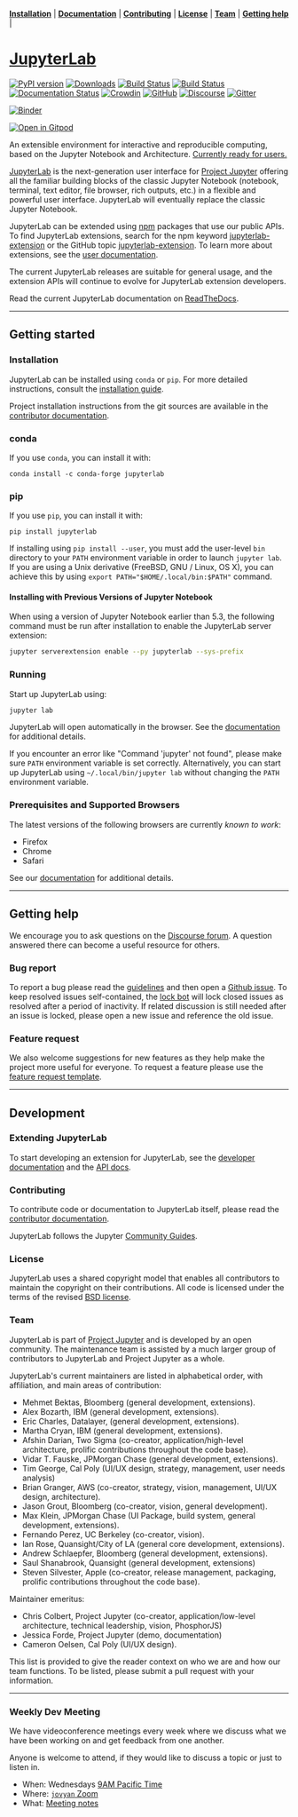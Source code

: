 **[Installation](#installation)** |
**[Documentation](http://jupyterlab.readthedocs.io)** |
**[Contributing](#contributing)** |
**[License](#license)** |
**[Team](#team)** |
**[Getting help](#getting-help)** |

# [JupyterLab](http://jupyterlab.github.io/jupyterlab/)

[![PyPI version](https://badge.fury.io/py/jupyterlab.svg)](https://badge.fury.io/py/jupyterlab)
[![Downloads](https://pepy.tech/badge/jupyterlab/month)](https://pepy.tech/project/jupyterlab/month)
[![Build Status](https://github.com/jupyterlab/jupyterlab/workflows/Linux%20Tests/badge.svg)](https://github.com/jupyterlab/jupyterlab/actions?query=workflow%3A%22Linux+Tests%22)
[![Build Status](https://github.com/jupyterlab/jupyterlab/workflows/Windows%20Tests/badge.svg)](https://github.com/jupyterlab/jupyterlab/actions?query=workflow%3A%22Windows+Tests%22)
[![Documentation Status](https://readthedocs.org/projects/jupyterlab/badge/?version=stable)](http://jupyterlab.readthedocs.io/en/stable/)
[![Crowdin](https://badges.crowdin.net/jupyterlab/localized.svg)](https://crowdin.com/project/jupyterlab)
[![GitHub](https://img.shields.io/badge/issue_tracking-github-blue.svg)](https://github.com/jupyterlab/jupyterlab/issues)
[![Discourse](https://img.shields.io/badge/help_forum-discourse-blue.svg)](https://discourse.jupyter.org/c/jupyterlab)
[![Gitter](https://img.shields.io/badge/social_chat-gitter-blue.svg)](https://gitter.im/jupyterlab/jupyterlab)

[![Binder](https://mybinder.org/badge_logo.svg)](https://mybinder.org/v2/gh/jupyterlab/jupyterlab-demo/3818244?urlpath=lab/tree/demo)

[![Open in Gitpod](https://gitpod.io/button/open-in-gitpod.svg)](https://gitpod.io/#https://github.com/saulshanabrook/jupyterlab)

An extensible environment for interactive and reproducible computing, based on the
Jupyter Notebook and Architecture. [Currently ready for users.](https://blog.jupyter.org/jupyterlab-is-ready-for-users-5a6f039b8906)

[JupyterLab](http://jupyterlab.readthedocs.io/en/stable/) is the next-generation user interface for [Project Jupyter](https://jupyter.org) offering
all the familiar building blocks of the classic Jupyter Notebook (notebook,
terminal, text editor, file browser, rich outputs, etc.) in a flexible and
powerful user interface.
JupyterLab will eventually replace the classic Jupyter Notebook.

JupyterLab can be extended using [npm](https://www.npmjs.com/) packages
that use our public APIs. To find JupyterLab extensions, search for the npm keyword [jupyterlab-extension](https://www.npmjs.com/search?q=keywords:jupyterlab-extension) or the GitHub topic [jupyterlab-extension](https://github.com/topics/jupyterlab-extension). To learn more about extensions, see the [user documentation](https://jupyterlab.readthedocs.io/en/stable/user/extensions.html).

The current JupyterLab releases are suitable for general
usage, and the extension APIs will continue to
evolve for JupyterLab extension developers.

Read the current JupyterLab documentation on [ReadTheDocs](http://jupyterlab.readthedocs.io/en/stable/).

---

## Getting started

### Installation

JupyterLab can be installed using `conda` or `pip`. For more detailed instructions, consult the [installation guide](http://jupyterlab.readthedocs.io/en/stable/getting_started/installation.html).

Project installation instructions from the git sources are available in the [contributor documentation](CONTRIBUTING.md).

### conda

If you use `conda`, you can install it with:

```shell
conda install -c conda-forge jupyterlab
```

### pip

If you use `pip`, you can install it with:

```shell
pip install jupyterlab
```

If installing using `pip install --user`, you must add the user-level `bin` directory to your `PATH` environment variable in order to launch `jupyter lab`. If you are using a Unix derivative (FreeBSD, GNU / Linux, OS X), you can achieve this by using `export PATH="$HOME/.local/bin:$PATH"` command.

#### Installing with Previous Versions of Jupyter Notebook

When using a version of Jupyter Notebook earlier than 5.3, the following command must be run
after installation to enable the JupyterLab server extension:

```bash
jupyter serverextension enable --py jupyterlab --sys-prefix
```

### Running

Start up JupyterLab using:

```bash
jupyter lab
```

JupyterLab will open automatically in the browser. See the [documentation](http://jupyterlab.readthedocs.io/en/stable/getting_started/starting.html) for additional details.

If you encounter an error like "Command 'jupyter' not found", please make sure `PATH` environment variable is set correctly. Alternatively, you can start up JupyterLab using `~/.local/bin/jupyter lab` without changing the `PATH` environment variable.

### Prerequisites and Supported Browsers

The latest versions of the following browsers are currently _known to work_:

- Firefox
- Chrome
- Safari

See our [documentation](http://jupyterlab.readthedocs.io/en/stable/getting_started/installation.html) for additional details.

---

## Getting help

We encourage you to ask questions on the [Discourse forum](https://discourse.jupyter.org/c/jupyterlab). A question answered there can become a useful resource for others.

### Bug report

To report a bug please read the [guidelines](https://jupyterlab.readthedocs.io/en/stable/getting_started/issue.html) and then open a [Github issue](https://github.com/jupyterlab/jupyterlab/issues/new?template=bug_report.md). To keep resolved issues self-contained, the [lock bot](https://github.com/apps/lock) will lock closed issues as resolved after a period of inactivity. If related discussion is still needed after an issue is locked, please open a new issue and reference the old issue.

### Feature request

We also welcome suggestions for new features as they help make the project more useful for everyone. To request a feature please use the [feature request template](https://github.com/jupyterlab/jupyterlab/issues/new?template=feature_request.md).

---

## Development

### Extending JupyterLab

To start developing an extension for JupyterLab, see the [developer documentation](https://jupyterlab.readthedocs.io/en/stable/extension/extension_dev.html) and the [API docs](https://jupyterlab.readthedocs.io/en/stable/api/).

### Contributing

To contribute code or documentation to JupyterLab itself, please read the [contributor documentation](https://jupyterlab.readthedocs.io/en/latest/developer/contributing.html).

JupyterLab follows the Jupyter [Community Guides](https://jupyter.readthedocs.io/en/latest/community/content-community.html).

### License

JupyterLab uses a shared copyright model that enables all contributors to maintain the
copyright on their contributions. All code is licensed under the terms of the revised [BSD license](https://github.com/jupyterlab/jupyterlab/blob/master/LICENSE).

### Team

JupyterLab is part of [Project Jupyter](http://jupyter.org/) and is developed by an open community. The maintenance team is assisted by a much larger group of contributors to JupyterLab and Project Jupyter as a whole.

JupyterLab's current maintainers are listed in alphabetical order, with affiliation, and main areas of contribution:

- Mehmet Bektas, Bloomberg (general development, extensions).
- Alex Bozarth, IBM (general development, extensions).
- Eric Charles, Datalayer, (general development, extensions).
- Martha Cryan, IBM (general development, extensions).
- Afshin Darian, Two Sigma (co-creator, application/high-level architecture,
  prolific contributions throughout the code base).
- Vidar T. Fauske, JPMorgan Chase (general development, extensions).
- Tim George, Cal Poly (UI/UX design, strategy, management, user needs analysis)
- Brian Granger, AWS (co-creator, strategy, vision, management, UI/UX design,
  architecture).
- Jason Grout, Bloomberg (co-creator, vision, general development).
- Max Klein, JPMorgan Chase (UI Package, build system, general development, extensions).
- Fernando Perez, UC Berkeley (co-creator, vision).
- Ian Rose, Quansight/City of LA (general core development, extensions).
- Andrew Schlaepfer, Bloomberg (general development, extensions).
- Saul Shanabrook, Quansight (general development, extensions)
- Steven Silvester, Apple (co-creator, release management, packaging,
  prolific contributions throughout the code base).

Maintainer emeritus:

- Chris Colbert, Project Jupyter (co-creator, application/low-level architecture,
  technical leadership, vision, PhosphorJS)
- Jessica Forde, Project Jupyter (demo, documentation)
- Cameron Oelsen, Cal Poly (UI/UX design).

This list is provided to give the reader context on who we are and how our team functions.
To be listed, please submit a pull request with your information.

---

### Weekly Dev Meeting

We have videoconference meetings every week where we discuss what we have been working on and get feedback from one another.

Anyone is welcome to attend, if they would like to discuss a topic or just to listen in.

- When: Wednesdays [9AM Pacific Time](https://www.thetimezoneconverter.com/?t=9%3A00%20am&tz=San%20Francisco&)
- Where: [`jovyan` Zoom](https://zoom.us/my/jovyan?pwd=c0JZTHlNdS9Sek9vdzR3aTJ4SzFTQT09)
- What: [Meeting notes](https://hackmd.io/Y7fBMQPSQ1C08SDGI-fwtg?both)
